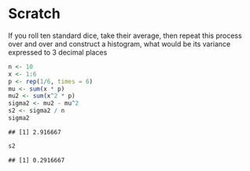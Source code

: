 # Scratch

If you roll ten standard dice, take their average, then repeat this process over and over and construct a histogram, what would be its variance expressed to 3 decimal places


```r
n <- 10
x <- 1:6
p <- rep(1/6, times = 6)
mu <- sum(x * p)
mu2 <- sum(x^2 * p)
sigma2 <- mu2 - mu^2
s2 <- sigma2 / n
sigma2
```

```
## [1] 2.916667
```

```r
s2
```

```
## [1] 0.2916667
```
